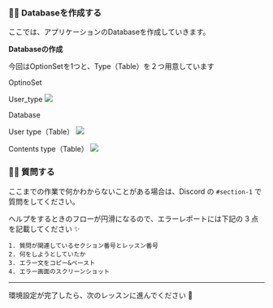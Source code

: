 ### 👩‍💻 Databaseを作成する

ここでは、アプリケーションのDatabaseを作成していきます。


**Databaseの作成**

今回はOptionSetを1つと、Type（Table）を２つ用意しています

OptinoSet

User_type
![](/public/images/Bunzz-NFTMarketplace-App/section-1/1_2_1.png)

Database

User type（Table）
![](/public/images/Bunzz-NFTMarketplace-App/section-1/1_2_1.png)

Contents type（Table）
![](/public/images/Bunzz-NFTMarketplace-App/section-1/1_2_2.png)



### 🙋‍♂️ 質問する

ここまでの作業で何かわからないことがある場合は、Discord の `#section-1` で質問をしてください。

ヘルプをするときのフローが円滑になるので、エラーレポートには下記の 3 点を記載してください ✨

```
1. 質問が関連しているセクション番号とレッスン番号
2. 何をしようとしていたか
3. エラー文をコピー&ペースト
4. エラー画面のスクリーンショット
```

---

環境設定が完了したら、次のレッスンに進んでください 🎉

